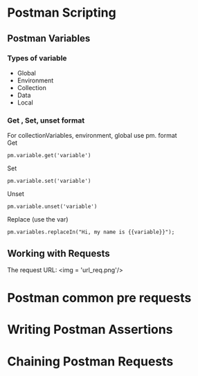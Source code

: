 # Postman Scripting

## Postman Variables
### Types of variable
- Global
- Environment
- Collection
- Data
- Local
### Get , Set, unset format
For collectionVariables, environment, global use pm. format <br>
Get <br>
```
pm.variable.get('variable') 
```
Set <br>
```
pm.variable.set('variable') 
```
Unset <br>
```
pm.variable.unset('variable')
```
Replace (use the var) <br>
```
pm.variables.replaceIn("Hi, my name is {{variable}}");
```
## Working with Requests
The request URL:
<img = 'url_req.png'/>

# Postman common pre requests

# Writing Postman Assertions
# Chaining Postman Requests
